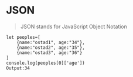 # JSON
>JSON stands for JavaScript Object Notation
```
let peoples=[
    {name:"ostad1", age:"34"},
    {name:"ostad2", age:"35"},
    {name:"ostad3", age:"36"}
]
console.log(peoples[0]['age'])
Output:34
```
